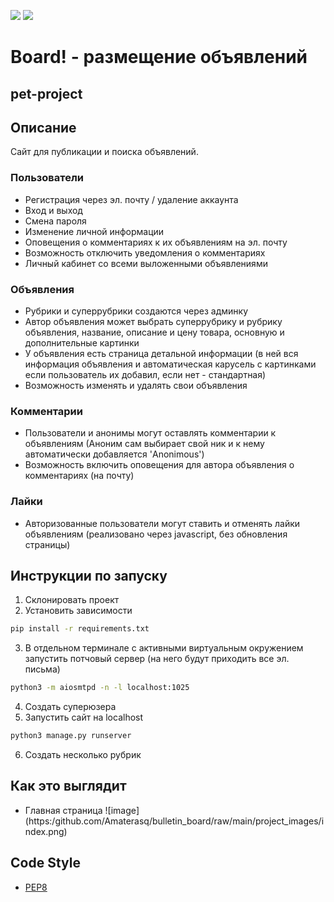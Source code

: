 ![](https://img.shields.io/badge/Python-3.11.1-blue) 
![](https://img.shields.io/badge/Django-4.1.4-green)


# Board! - размещение объявлений
## pet-project
## Описание
Сайт для публикации и поиска объявлений.
### Пользователи
- Регистрация через эл. почту / удаление аккаунта
- Вход и выход
- Смена пароля
- Изменение личной информации
- Оповещения о комментариях к их объявлениям на эл. почту
- Возможность отключить уведомления о комментариях
- Личный кабинет со всеми выложенными объявлениями
### Объявления
- Рубрики и суперрубрики создаются через админку
- Автор объявления может выбрать суперрубрику и рубрику объявления, название, описание и цену товара, основную и дополнительные картинки
- У объявления есть страница детальной информации (в ней вся информация объявления и автоматическая карусель с картинками если пользователь их добавил, если нет - стандартная)
- Возможность изменять и удалять свои объявления
### Комментарии
- Пользователи и анонимы могут оставлять комментарии к объявлениям (Аноним сам выбирает свой ник и к нему автоматически добавляется 'Anonimous')
- Возможность включить оповещения для автора объявления о комментариях (на почту)
### Лайки
- Авторизованные пользователи могут ставить и отменять   лайки объявлениям (реализовано через javascript, без обновления страницы)

## Инструкции по запуску
1. Склонировать проект
2. Установить зависимости
```sh
pip install -r requirements.txt
```
3. В отдельном терминале с активными виртуальным окружением запустить потчовый сервер (на него будут приходить все эл. письма)
```sh
python3 -m aiosmtpd -n -l localhost:1025
```
4. Создать суперюзера
5. Запустить сайт на localhost
```sh
python3 manage.py runserver
```
6. Создать несколько рубрик

## Как это выглядит
- Главная страница
![image]
(https:/github.com/Amaterasq/bulletin_board/raw/main/project_images/index.png)
## Code Style
* [PEP8](https://www.python.org/dev/peps/pep-0008/)